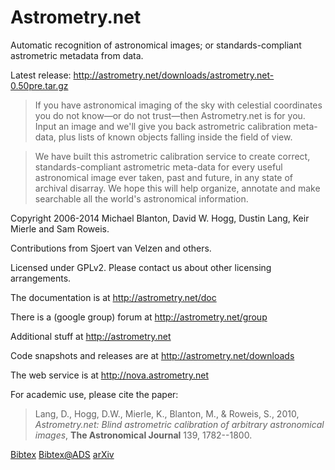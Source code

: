Astrometry.net
==============

Automatic recognition of astronomical images; or standards-compliant
astrometric metadata from data.

Latest release: http://astrometry.net/downloads/astrometry.net-0.50pre.tar.gz

> If you have astronomical imaging of the sky with celestial coordinates
> you do not know—or do not trust—then Astrometry.net is for you. Input
> an image and we'll give you back astrometric calibration meta-data,
> plus lists of known objects falling inside the field of view.

> We have built this astrometric calibration service to create correct,
> standards-compliant astrometric meta-data for every useful
> astronomical image ever taken, past and future, in any state of
> archival disarray. We hope this will help organize, annotate and make
> searchable all the world's astronomical information.

Copyright 2006-2014 Michael Blanton, David W. Hogg, Dustin Lang, Keir
Mierle and Sam Roweis.

Contributions from Sjoert van Velzen and others.

Licensed under GPLv2.  Please contact us about other licensing
arrangements.

The documentation is at http://astrometry.net/doc

There is a (google group) forum at http://astrometry.net/group

Additional stuff at http://astrometry.net

Code snapshots and releases are at http://astrometry.net/downloads

The web service is at http://nova.astrometry.net


For academic use, please cite the paper:

> Lang, D., Hogg, D.W., Mierle, K., Blanton, M., & Roweis, S.,
> 2010,
> *Astrometry.net: Blind astrometric calibration of arbitrary astronomical images*,
> **The Astronomical Journal** 139, 1782--1800.

[Bibtex](http://astrometry.net/lang2010.bib.txt)
[Bibtex@ADS](http://adsabs.harvard.edu/cgi-bin/nph-bib_query?bibcode=2010AJ....139.1782L&data_type=BIBTEX&db_key=AST&nocookieset=1)
[arXiv](http://arxiv.org/abs/0910.2233)

